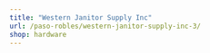 ```yaml
---
title: "Western Janitor Supply Inc"
url: /paso-robles/western-janitor-supply-inc-3/
shop: hardware
---
```

